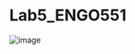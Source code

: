 # Lab5_ENGO551

![image](https://user-images.githubusercontent.com/60162470/163225451-a99d34bb-a52b-4981-808d-e578b2bd73af.png)
